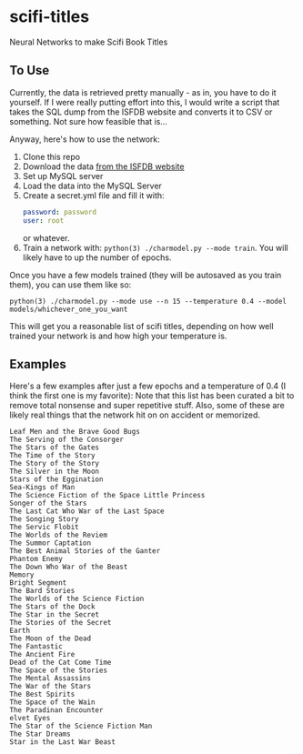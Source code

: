 # scifi-titles
Neural Networks to make Scifi Book Titles

## To Use
Currently, the data is retrieved pretty manually - as in, you have to do it yourself. If I
were really putting effort into this, I would write a script that takes the SQL dump from
the ISFDB website and converts it to CSV or something. Not sure how feasible that is...

Anyway, here's how to use the network:

1. Clone this repo
1. Download the data [from the ISFDB website](http://www.isfdb.org/wiki/index.php/ISFDB_Downloads)
1. Set up MySQL server
1. Load the data into the MySQL Server
1. Create a secret.yml file and fill it with:
    ```yaml
    password: password
    user: root
    ```
    or whatever.
1. Train a network with: `python(3) ./charmodel.py --mode train`. You will likely have to up the number of epochs.

Once you have a few models trained (they will be autosaved as you train them), you can use them like so:

`python(3) ./charmodel.py --mode use --n 15 --temperature 0.4 --model models/whichever_one_you_want`

This will get you a reasonable list of scifi titles, depending on how well trained your network is and how
high your temperature is.

## Examples

Here's a few examples after just a few epochs and a temperature of 0.4 (I think the first one is my favorite):
Note that this list has been curated a bit to remove total nonsense and super repetitive stuff. Also,
some of these are likely real things that the network hit on on accident or memorized.

```
Leaf Men and the Brave Good Bugs
The Serving of the Consorger
The Stars of the Gates
The Time of the Story
The Story of the Story
The Silver in the Moon
Stars of the Eggination
Sea-Kings of Man
The Science Fiction of the Space Little Princess
Songer of the Stars
The Last Cat Who War of the Last Space
The Songing Story
The Servic Flobit
The Worlds of the Reviem
The Summor Captation
The Best Animal Stories of the Ganter
Phantom Enemy
The Down Who War of the Beast
Memory
Bright Segment
The Bard Stories
The Worlds of the Science Fiction
The Stars of the Dock
The Star in the Secret
The Stories of the Secret
Earth
The Moon of the Dead
The Fantastic
The Ancient Fire
Dead of the Cat Come Time
The Space of the Stories
The Mental Assassins
The War of the Stars
The Best Spirits
The Space of the Wain
The Paradinan Encounter
elvet Eyes
The Star of the Science Fiction Man
The Star Dreams
Star in the Last War Beast
```
